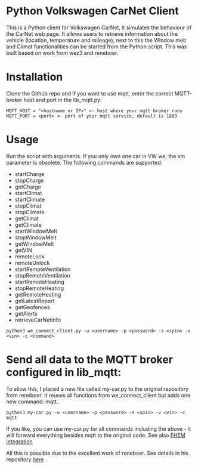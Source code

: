 # Python Volkswagen CarNet Client

This is a Python client for Volkswagen CarNet, it simulates the behaviour of the CarNet web page. It allows users to retrieve information about the vehicle (location, temperature and mileage), next to this the Window melt and Climat functionalities can be started from the Python script. This was built based on work from wez3 and reneboer.

# Installation

Clone the Github repo and if you want to use mqtt, enter the correct MQTT-broker host and port in the lib_mqtt.py:

```
MQTT_HOST = "<hostname or IP>" <- host where your mqtt broker runs
MQTT_PORT = <port> <- port of your mqtt service, default is 1883
```

# Usage

Run the script with arguments. If you only own one car in VW we, the vin parameter is obsolete. The following commands are supported:

* startCharge
* stopCharge
* getCharge
* startClimat
* startClimate
* stopClimat
* stopClimate
* getClimat
* getClimate
* startWindowMelt
* stopWindowMelt
* getWindowMelt
* getVIN
* remoteLock
* remoteUnlock
* startRemoteVentilation
* stopRemoteVentilation
* startRemoteHeating
* stopRemoteHeating
* getRemoteHeating
* getLatestReport    
* getGeofences
* getAlerts
* retrieveCarNetInfo

```
python3 we_connect_client.py -u <username> -p <password> -s <spin> -v <vin> -c <command>
```

# Send all data to the MQTT broker configured in lib_mqtt:

To allow this, I placed a new file called my-car.py to the original repository from reneboer. It reuses all functions from we_connect_client but adds one new command: mqtt.
```
python3 my-car.py -u <username> -p <password> -s <spin> -v <vin> -c mqtt
```
If you like, you can use my-car.py for all commands including the above - it will forward everything besides mqtt to the original code.
See also [FHEM integration](https://forum.fhem.de/index.php/topic,83090.msg886586.html#msg886586)

All this is possible due to the excellent work of reneboer. See details in his repository [here](https://github.com/reneboer/python-carnet-client)
